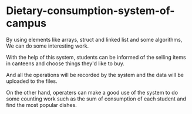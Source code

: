 # Dietary-consumption-system-of-campus

By using elements like arrays, struct and linked list and some algorithms, We can do some interesting work.

With the help of this system, students can be informed of the selling items in canteens and choose things they'd like to buy.

And all the operations will be recorded by the system and the data will be uploaded to the files.

On the other hand, operaters can make a good use of the system to do some counting work such as the sum of consumption of each student and find the most popular dishes.
